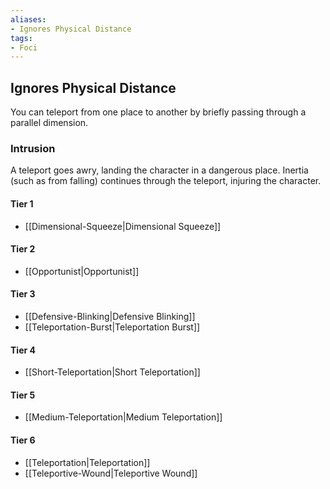 ```yaml
---
aliases:
- Ignores Physical Distance
tags:
- Foci
---
```


  
## Ignores Physical Distance  
You can teleport from one place to another by briefly passing through a parallel dimension.  
 ### Intrusion  
A teleport goes awry, landing the character in a dangerous place. Inertia (such as from falling) continues through the teleport, injuring the character.   
#### Tier 1    
* [[Dimensional-Squeeze|Dimensional Squeeze]]  
#### Tier 2    
* [[Opportunist|Opportunist]]  
#### Tier 3    
  - [[Defensive-Blinking|Defensive Blinking]]  
  - [[Teleportation-Burst|Teleportation Burst]]  
#### Tier 4    
* [[Short-Teleportation|Short Teleportation]]  
#### Tier 5    
* [[Medium-Teleportation|Medium Teleportation]]  
#### Tier 6    
  - [[Teleportation|Teleportation]]  
  - [[Teleportive-Wound|Teleportive Wound]]